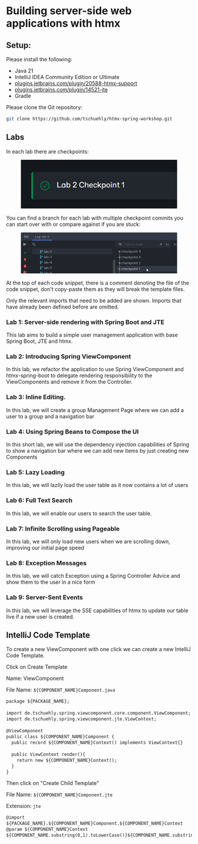 # Building server-side web applications with htmx

## Setup:

Please install the following:

* Java 21
* IntelliJ IDEA Community Edition or Ultimate
* [plugins.jetbrains.com/plugin/20588-htmx-support](https://plugins.jetbrains.com/plugin/20588-htmx-support)
* [plugins.jetbrains.com/plugin/14521-jte](https://plugins.jetbrains.com/plugin/14521-jte)
* Gradle

Please clone the Git repository:

```sh
git clone https://github.com/tschuehly/htmx-spring-workshop.git
```

## Labs

In each lab there are checkpoints:

<figure><img src="../.gitbook/assets/image (9).png" alt=""><figcaption></figcaption></figure>

You can find a branch for each lab with multiple checkpoint commits you can start over with or compare against if you are stuck:

<figure><img src="../.gitbook/assets/image (1) (1) (1).png" alt=""><figcaption></figcaption></figure>

At the top of each code snippet, there is a comment denoting the file of the code snippet, don't copy-paste them as they will break the template files.

Only the relevant imports that need to be added are shown. Imports that have already been defined before are omitted.



### Lab 1: Server-side rendering with Spring Boot and JTE

This lab aims to build a simple user management application with base Spring Boot, JTE and htmx.

### Lab 2: Introducing Spring ViewComponent

In this lab, we refactor the application to use Spring ViewComponent and htmx-spring-boot to delegate rendering responsibility to the ViewComponents and remove it from the Controller.

### Lab 3: Inline Editing.

In this lab, we will create a group Management Page where we can add a user to a group and a navigation bar

### Lab 4: Using Spring Beans to Compose the UI

In this short lab, we will use the dependency injection capabilities of Spring to show a navigation bar where we can add new items by just creating new Components

### Lab 5: Lazy Loading

In this lab, we will lazily load the user table as it now contains a lot of users

### Lab 6: Full Text Search

In this lab, we will enable our users to search the user table.

### Lab 7: Infinite Scrolling using Pageable

In this lab, we will only load new users when we are scrolling down, improving our initial page speed

### Lab 8: Exception Messages

In this lab, we will catch Exception using a Spring Controller Advice and show them to the user in a nice form

### Lab 9: Server-Sent Events

In this lab, we will leverage the SSE capabilities of htmx to update our table live if a new user is created.

## IntelliJ Code Template

To create a new ViewComponent with one click we can create a new IntelliJ Code Template.

Click on Create Template

Name: ViewComponent

File Name: `${COMPONENT_NAME}Component.java`

```
package ${PACKAGE_NAME};

import de.tschuehly.spring.viewcomponent.core.component.ViewComponent;
import de.tschuehly.spring.viewcomponent.jte.ViewContext;

@ViewComponent
public class ${COMPONENT_NAME}Component {
  public record ${COMPONENT_NAME}Context() implements ViewContext{}

  public ViewContext render(){
    return new ${COMPONENT_NAME}Context();
  }
}
```

Then click on "Create Child Template"

File Name: `${COMPONENT_NAME}Component.jte`

Extension: `jte`

```
@import ${PACKAGE_NAME}.${COMPONENT_NAME}Component.${COMPONENT_NAME}Context
@param ${COMPONENT_NAME}Context ${COMPONENT_NAME.substring(0,1).toLowerCase()}${COMPONENT_NAME.substring(1)}Context
```
